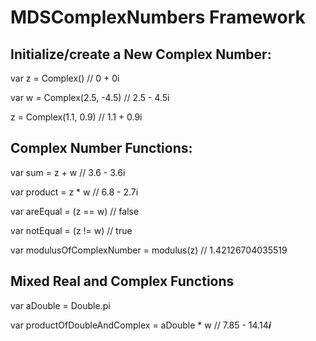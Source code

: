 # MDSComplexNumbers Framework

## Initialize/create a New Complex Number:
var z = Complex() // 0 + 0i

var w = Complex(2.5, -4.5) // 2.5 - 4.5i

z = Complex(1.1, 0.9) // 1.1 + 0.9i

## Complex Number Functions:
var sum = z + w // 3.6 - 3.6i

var product = z * w // 6.8 - 2.7i

var areEqual = (z == w) // false

var notEqual = (z != w) // true

var modulusOfComplexNumber = modulus(z) // 1.42126704035519

## Mixed Real and Complex Functions
var aDouble = Double.pi

var productOfDoubleAndComplex = aDouble * w // 7.85 - 14.14𝒊
